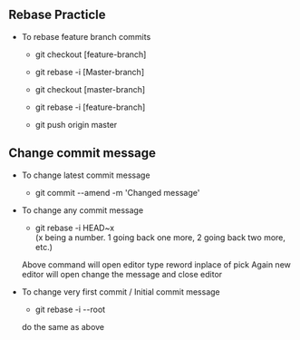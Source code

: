 ## Rebase Practicle

* To rebase feature branch commits

    * git checkout \[feature-branch\]

    * git rebase -i \[Master-branch\]

    * git checkout \[master-branch\]

    * git rebase -i \[feature-branch\]

    * git push origin master

## Change commit message

* To change latest commit message

    * git commit --amend -m 'Changed message'

* To change any commit message

    * git rebase -i HEAD~x  
	(x  being a number. 1 going back one more, 2 going back two more, etc.)
	
	Above command will open editor type reword inplace of pick
    Again new editor will open change the message and close editor

* To change very first commit / Initial commit message

    * git rebase -i --root

    do the same as above